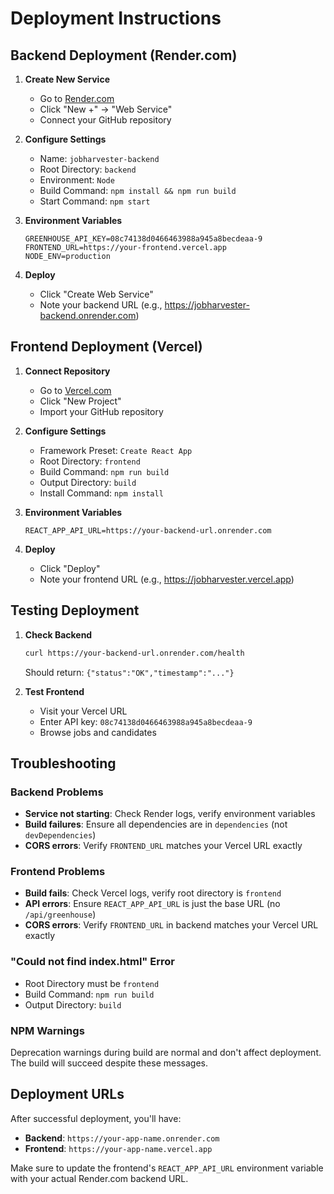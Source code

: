 # Deployment Instructions

## Backend Deployment (Render.com)

1. **Create New Service**
   - Go to [Render.com](https://render.com)
   - Click "New +" → "Web Service"
   - Connect your GitHub repository

2. **Configure Settings**
   - Name: `jobharvester-backend`
   - Root Directory: `backend`
   - Environment: `Node`
   - Build Command: `npm install && npm run build`
   - Start Command: `npm start`

3. **Environment Variables**
   ```
   GREENHOUSE_API_KEY=08c74138d0466463988a945a8becdeaa-9
   FRONTEND_URL=https://your-frontend.vercel.app
   NODE_ENV=production
   ```

4. **Deploy**
   - Click "Create Web Service"
   - Note your backend URL (e.g., https://jobharvester-backend.onrender.com)

## Frontend Deployment (Vercel)

1. **Connect Repository**
   - Go to [Vercel.com](https://vercel.com)
   - Click "New Project"
   - Import your GitHub repository

2. **Configure Settings**
   - Framework Preset: `Create React App`
   - Root Directory: `frontend`
   - Build Command: `npm run build`
   - Output Directory: `build`
   - Install Command: `npm install`

3. **Environment Variables**
   ```
   REACT_APP_API_URL=https://your-backend-url.onrender.com
   ```

4. **Deploy**
   - Click "Deploy"
   - Note your frontend URL (e.g., https://jobharvester.vercel.app)

## Testing Deployment

1. **Check Backend**
   ```bash
   curl https://your-backend-url.onrender.com/health
   ```
   Should return: `{"status":"OK","timestamp":"..."}`

2. **Test Frontend**
   - Visit your Vercel URL
   - Enter API key: `08c74138d0466463988a945a8becdeaa-9`
   - Browse jobs and candidates

## Troubleshooting

### Backend Problems
- **Service not starting**: Check Render logs, verify environment variables
- **Build failures**: Ensure all dependencies are in `dependencies` (not `devDependencies`)
- **CORS errors**: Verify `FRONTEND_URL` matches your Vercel URL exactly

### Frontend Problems
- **Build fails**: Check Vercel logs, verify root directory is `frontend`
- **API errors**: Ensure `REACT_APP_API_URL` is just the base URL (no `/api/greenhouse`)
- **CORS errors**: Verify `FRONTEND_URL` in backend matches your Vercel URL exactly

### "Could not find index.html" Error
- Root Directory must be `frontend`
- Build Command: `npm run build`
- Output Directory: `build`

### NPM Warnings
Deprecation warnings during build are normal and don't affect deployment. The build will succeed despite these messages.

## Deployment URLs

After successful deployment, you'll have:
- **Backend**: `https://your-app-name.onrender.com`
- **Frontend**: `https://your-app-name.vercel.app`

Make sure to update the frontend's `REACT_APP_API_URL` environment variable with your actual Render.com backend URL.
